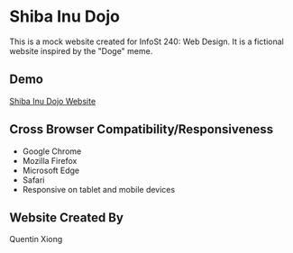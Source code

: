 # Shiba Inu Dojo
This is a mock website created for InfoSt 240: Web Design. It is a fictional website inspired by the "Doge" meme. 

## Demo
[Shiba Inu Dojo Website](https://quexiong.github.io/ShibaInuDojo/)

## Cross Browser Compatibility/Responsiveness
- Google Chrome
- Mozilla Firefox
- Microsoft Edge
- Safari
- Responsive on tablet and mobile devices

## Website Created By
Quentin Xiong